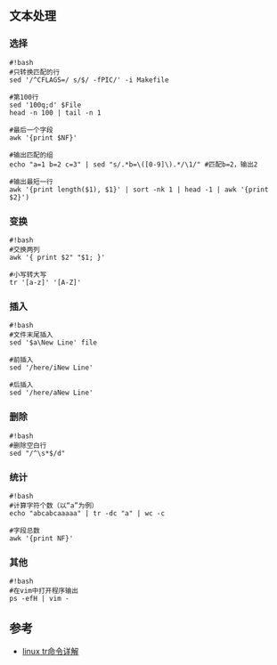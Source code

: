 ## 文本处理

### 选择
```
#!bash
#只转换匹配的行
sed '/^CFLAGS=/ s/$/ -fPIC/' -i Makefile

#第100行
sed '100q;d' $File
head -n 100 | tail -n 1

#最后一个字段
awk '{print $NF}'

#输出匹配的组
echo "a=1 b=2 c=3" | sed "s/.*b=\([0-9]\).*/\1/" #匹配b=2，输出2

#输出最短一行
awk '{print length($1), $1}' | sort -nk 1 | head -1 | awk '{print $2}')
```

### 变换
```
#!bash
#交换两列
awk '{ print $2" "$1; }'

#小写转大写
tr '[a-z]' '[A-Z]'
```

### 插入
```
#!bash
#文件末尾插入
sed '$a\New Line' file

#前插入
sed '/here/iNew Line'

#后插入
sed '/here/aNew Line'
```

### 删除
```
#!bash
#删除空白行
sed "/^\s*$/d"
```

### 统计
```
#!bash
#计算字符个数（以“a”为例）
echo "abcabcaaaaa" | tr -dc "a" | wc -c

#字段总数
awk '{print NF}'
```

### 其他
```
#!bash
#在vim中打开程序输出
ps -efH | vim -
```

## 参考
* [linux tr命令详解](http://blog.sina.com.cn/s/blog_58c3f7960100uttl.html)